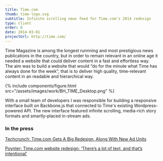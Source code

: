 ```yaml
---
title: Time.com
thumb: time-logo.svg
subtitle: Infinite scrolling news feed for Time.com's 2014 redesign
type: client
order: 6
date: 2014-03-01
projectUrl: http://time.com/
---
```


Time Magazine is among the longest runnning and most prestigious news publications in the country, but in order to remain relevant in an online age it needed a website that could deliver content in a fast and effortless way. The aim was to build a website that would “do for the minute what Time has always done for the week”, that is to deliver high quality, time-relevant content in an readable and hierarchical way.

{% include components/figure.html src="/assets/images/work/BH_TIME_Desktop.png" %}

With a small team of developers I was responsible for building a responsive interface built on Backbone.js that connected to Time's existing Wordpress-powered API. The new interface featured infinite scrolling, media-rich story formats and smartly-placed in-stream ads.

### In the press

[Techcrunch: Time.com Gets A Big Redesign, Along With New Ad Units](http://techcrunch.com/2014/03/05/time-redesign/)

[Poynter: Time.com website redesign: ‘There’s a lot of text, and that’s intentional’](http://www.poynter.org/latest-news/media-lab/242159/time-com-website-redesign-theres-a-lot-of-text-and-thats-intentional)
